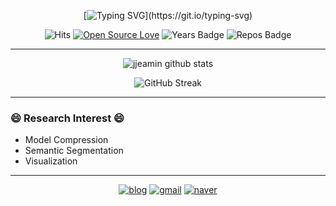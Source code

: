 <div align=center>

[![Typing SVG](https://readme-typing-svg.herokuapp.com?lines=Hello+JM+LOG!)](https://git.io/typing-svg)

</div>

<div align=center>

![Hits](https://hits.seeyoufarm.com/api/count/incr/badge.svg?url=https://github.com/jjeamin)
[![Open Source Love](https://badges.frapsoft.com/os/v1/open-source.svg?v=103)](https://github.com/jjeamin)
![Years Badge](https://badges.pufler.dev/years/jjeamin)
![Repos Badge](https://badges.pufler.dev/repos/jjeamin)

</div>

-----

<div align=center>
   
   ![jjeamin github stats](https://github-readme-stats.vercel.app/api?username=jjeamin&show_icons=true&theme=merko)
   
   ![GitHub Streak](http://github-readme-streak-stats.herokuapp.com?user=jjeamin&theme=neon-dark&hide_border=true)
   
</div>

-----

### 😄 Research Interest 😄

- Model Compression
- Semantic Segmentation
- Visualization

------

<div align=center>

[![blog](https://img.shields.io/badge/Blog-Here-blue?style=for-the-badge)](https://jjeamin.github.io/)
[![gmail](https://img.shields.io/badge/Gmail-Here-red?style=for-the-badge)](mailto:woalsdl600@gmail.com)
[![naver](https://img.shields.io/badge/Naver-Here-green?style=for-the-badge)](mailto:woalsdl500@naver.com)

</div>
